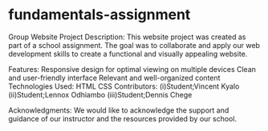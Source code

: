 # fundamentals-assignment
Group Website Project
Description:
This website project was created as part of a school assignment. The goal was to collaborate and apply our web development skills to create a functional and visually appealing website.

Features:
Responsive design for optimal viewing on multiple devices
Clean and user-friendly interface
Relevant and well-organized content
Technologies Used:
HTML
CSS
Contributors:
(i)Student;Vincent Kyalo
(ii)Student;Lennox Odhiambo
(iii)Student;Dennis Chege

Acknowledgments:
We would like to acknowledge the support and guidance of our instructor and the resources provided by our school.
